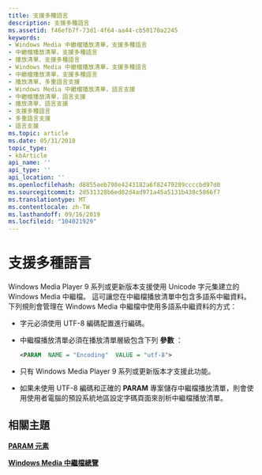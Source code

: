 ```yaml
---
title: 支援多種語言
description: 支援多種語言
ms.assetid: f46efb7f-73d1-4f64-aa44-cb50170a2245
keywords:
- Windows Media 中繼檔播放清單，支援多種語言
- 中繼檔播放清單，支援多種語言
- 播放清單、支援多種語言
- Windows Media 中繼檔播放清單，支援多種語言
- 中繼檔播放清單，支援多種語言
- 播放清單、多重語言支援
- Windows Media 中繼檔播放清單，語言支援
- 中繼檔播放清單，語言支援
- 播放清單、語言支援
- 支援多種語言
- 多重語言支援
- 語言支援
ms.topic: article
ms.date: 05/31/2018
topic_type:
- kbArticle
api_name: ''
api_type: ''
api_location: ''
ms.openlocfilehash: d8855aeb798e4243182a6f82479289ccccbd97d8
ms.sourcegitcommit: 2d531328b6ed82d4ad971a45a5131b430c5866f7
ms.translationtype: MT
ms.contentlocale: zh-TW
ms.lasthandoff: 09/16/2019
ms.locfileid: "104021929"
---
```

# <a name="support-for-multiple-languages"></a>支援多種語言

Windows Media Player 9 系列或更新版本支援使用 Unicode 字元集建立的 Windows Media 中繼檔。 這可讓您在中繼檔播放清單中包含多語系中繼資料。 下列規則會管理在 Windows Media 中繼檔中使用多語系中繼資料的方式：

-   字元必須使用 UTF-8 編碼配置進行編碼。
-   中繼檔播放清單必須在播放清單層級包含下列 **參數** ：
    ```XML
    <PARAM  NAME = "Encoding"  VALUE = "utf-8">
    
    ```

    

-   只有 Windows Media Player 9 系列或更新版本才支援此功能。
-   如果未使用 UTF-8 編碼和正確的 **PARAM** 專案儲存中繼檔播放清單，則會使用使用者電腦的預設系統地區設定字碼頁面來剖析中繼檔播放清單。

## <a name="related-topics"></a>相關主題

<dl> <dt>

[**PARAM 元素**](param-element.md)
</dt> <dt>

[**Windows Media 中繼檔總覽**](windows-media-metafiles-overview.md)
</dt> </dl>

 

 




